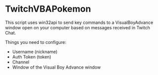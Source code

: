 # TwitchVBAPokemon
This script uses win32api to send key commands to a VisualBoyAdvance window open on your computer based on messages received in Twitch Chat.

Things you need to configure:
- Username (nickname)
- Auth Token (token)
- Channel
- Window of the Visual Boy Advance window

